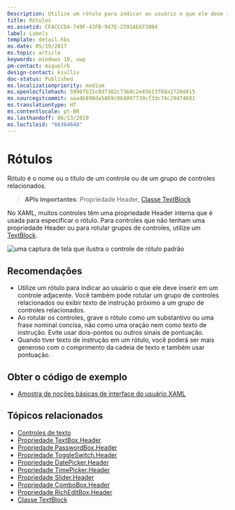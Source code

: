 ```yaml
---
Description: Utilize um rótulo para indicar ao usuário o que ele deve inserir em um controle adjacente. Você também pode rotular um grupo de controles relacionados ou exibir texto de instrução próximo a um grupo de controles relacionados.
title: Rótulos
ms.assetid: CFACCCD4-749F-43FB-947E-2591AE673804
label: Labels
template: detail.hbs
ms.date: 05/19/2017
ms.topic: article
keywords: windows 10, uwp
pm-contact: miguelrb
design-contact: ksulliv
doc-status: Published
ms.localizationpriority: medium
ms.openlocfilehash: 5996fb15c0d7302c7360c2e45613f0da2720d415
ms.sourcegitcommit: aaa4b898da5869c064097739cf3dc74c29474691
ms.translationtype: HT
ms.contentlocale: pt-BR
ms.lasthandoff: 06/13/2019
ms.locfileid: "66364648"
---
```

# <a name="labels"></a>Rótulos

 

Rótulo é o nome ou o título de um controle ou de um grupo de controles relacionados.

> **APIs importantes**: Propriedade Header, [Classe TextBlock](https://docs.microsoft.com/uwp/api/Windows.UI.Xaml.Controls.TextBlock)

No XAML, muitos controles têm uma propriedade Header interna que é usada para especificar o rótulo. Para controles que não tenham uma propriedade Header ou para rotular grupos de controles, utilize um [TextBlock](https://docs.microsoft.com/uwp/api/Windows.UI.Xaml.Controls.TextBlock).

![uma captura de tela que ilustra o controle de rótulo padrão](images/label-standard.png)

## <a name="recommendations"></a>Recomendações


-   Utilize um rótulo para indicar ao usuário o que ele deve inserir em um controle adjacente. Você também pode rotular um grupo de controles relacionados ou exibir texto de instrução próximo a um grupo de controles relacionados.
-   Ao rotular os controles, grave o rótulo como um substantivo ou uma frase nominal concisa, não como uma oração nem como texto de instrução. Evite usar dois-pontos ou outros sinais de pontuação.
-   Quando tiver texto de instrução em um rótulo, você poderá ser mais generoso com o comprimento da cadeia de texto e também usar pontuação.


## <a name="get-the-sample-code"></a>Obter o código de exemplo
* [Amostra de noções básicas de interface do usuário XAML](https://github.com/Microsoft/Windows-universal-samples/blob/master/Samples/XamlUIBasics)

## <a name="related-topics"></a>Tópicos relacionados
* [Controles de texto](text-controls.md)
* [Propriedade TextBox.Header](https://docs.microsoft.com/uwp/api/windows.ui.xaml.controls.textbox.header)
* [Propriedade PasswordBox.Header](https://docs.microsoft.com/uwp/api/windows.ui.xaml.controls.passwordbox.header)
* [Propriedade ToggleSwitch.Header](https://docs.microsoft.com/uwp/api/windows.ui.xaml.controls.toggleswitch.header)
* [Propriedade DatePicker.Header](https://docs.microsoft.com/uwp/api/windows.ui.xaml.controls.datepicker.header)
* [Propriedade TimePicker.Header](https://docs.microsoft.com/uwp/api/windows.ui.xaml.controls.timepicker.header)
* [Propriedade Slider.Header](https://docs.microsoft.com/uwp/api/windows.ui.xaml.controls.slider.header)
* [Propriedade ComboBox.Header](https://docs.microsoft.com/uwp/api/windows.ui.xaml.controls.combobox.header)
* [Propriedade RichEditBox.Header](https://docs.microsoft.com/uwp/api/windows.ui.xaml.controls.richeditbox.header)
* [Classe TextBlock](https://docs.microsoft.com/uwp/api/Windows.UI.Xaml.Controls.TextBlock)

 

 




